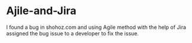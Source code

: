 # Ajile-and-Jira
I found a bug in shohoz.com and using Agile method with the help of Jira assigned the bug issue to a developer to fix the issue.
